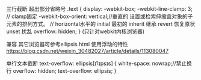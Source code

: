 
三行截断 超出部分省略号
  .text {
    display: -webkit-box;
    -webkit-line-clamp: 3; // clamp固定
    -webkit-box-orient: vertical;//垂直的 设置或检索伸缩盒对象的子元素的排列方式。
    // horizontal水平的  initial 最初的 inherit 继承  revert 恢复原状 unset 扰乱
    overflow: hidden;
  } (只针对webkit内核浏览器)

  兼容 其它浏览器可参考ellipsis.html 使用浮动的特性 
  https://blog.csdn.net/weixin_30482027/article/details/113080047


单行文本截断
  text-overflow: ellipsis[ɪˈlɪpsɪs]
  {
    white-space: nowrap;//禁止换行
    overflow: hidden;
    text-overflow: ellipsis;
  }
